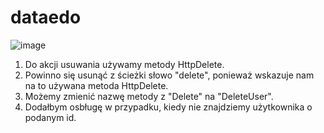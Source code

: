 # dataedo

![image](https://github.com/gabrys973/dataedo/assets/24675118/7fd35b21-3045-416f-bca4-2bc0bd4f1e40)

1. Do akcji usuwania używamy metody HttpDelete.
2. Powinno się usunąć z ścieżki słowo "delete", ponieważ wskazuje nam na to używana metoda HttpDelete.
3. Możemy zmienić nazwę metody z "Delete" na "DeleteUser".
4. Dodałbym osbługę w przypadku, kiedy nie znajdziemy użytkownika o podanym id.
